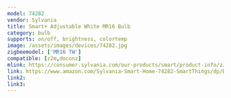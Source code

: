 ```yaml
---
model: 74282
vendor: Sylvania
title: Smart+ Adjustable White MR16 Bulb
category: bulb
supports: on/off, brightness, colortemp
image: /assets/images/devices/74282.jpg
zigbeemodel: ['MR16 TW']
compatible: [z2m,deconz]
mlink: https://consumer.sylvania.com/our-products/smart/product-info/zigbee/sylvania-smart-zigbee-adjustable-white-mr16-bulb/index.jsp
link: https://www.amazon.com/Sylvania-Smart-Home-74282-SmartThings/dp/B06Y1HM5RR
link2: 
link3: 
---
```


